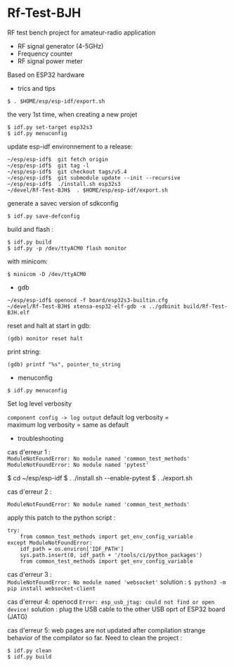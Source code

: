# Rf-Test-BJH
RF test bench project for amateur-radio application

- RF signal generator (4-5GHz)
- Frequency counter
- RF signal power meter

Based on ESP32 hardware



- trics and tips 

```
$ . $HOME/esp/esp-idf/export.sh
```

the very 1st time, when creating a new projet  
```
$ idf.py set-target esp32s3    
$ idf.py menuconfig  

```

update esp-idf environnement to a release:  
```
~/esp/esp-idf$  git fetch origin
~/esp/esp-idf$  git tag -l
~/esp/esp-idf$  git checkout tags/v5.4
~/esp/esp-idf$  git submodule update --init --recursive
~/esp/esp-idf$  ./install.sh esp32s3
~/devel/Rf-Test-BJH$  . $HOME/esp/esp-idf/export.sh
```

generate a savec version of sdkconfig  
```
$ idf.py save-defconfig
```

build and flash :  
```
$ idf.py build  
$ idf.py -p /dev/ttyACM0 flash monitor
```

with minicom:  
```
$ minicom -D /dev/ttyACM0 
``` 

- gdb

```
~/esp/esp-idf$ openocd -f board/esp32s3-builtin.cfg  
~/devel/Rf-Test-BJH$ xtensa-esp32-elf-gdb -x ../gdbinit build/Rf-Test-BJH.elf  
```

reset and halt at start in gdb:  
```
(gdb) monitor reset halt
``` 

print string:  
```
(gdb) printf "%s", pointer_to_string
```

- menuconfig

```
$ idf.py menuconfig  

```


Set log level verbosity  


`component config -> log output`
default log verbosity = <choose level>  
maximum log verbosity = same as default  



- troubleshooting

cas d'erreur 1 :  
`ModuleNotFoundError: No module named 'common_test_methods'`
`ModuleNotFoundError: No module named 'pytest'`

$ cd ~/esp/esp-idf
$ . ./install.sh --enable-pytest
$ . ./export.sh

cas d'erreur 2 : 

`ModuleNotFoundError: No module named 'common_test_methods'`

apply this patch to the python script : 
```
try:
    from common_test_methods import get_env_config_variable
except ModuleNotFoundError:
    idf_path = os.environ['IDF_PATH']
    sys.path.insert(0, idf_path + '/tools/ci/python_packages')
    from common_test_methods import get_env_config_variable
```

cas d'erreur 3 :  
`ModuleNotFoundError: No module named 'websocket'`
solution : `$ python3 -m pip install websocket-client`

cas d'erreur 4: openocd
`Error: esp_usb_jtag: could not find or open device!`
solution : plug the USB cable to the other USB oprt of ESP32 board (JATG)

cas d'erreur 5: web pages are not updated after compilation
strange behavior of the compilator so far. Need to clean the project :  
```
$ idf.py clean
$ idf.py build
```


